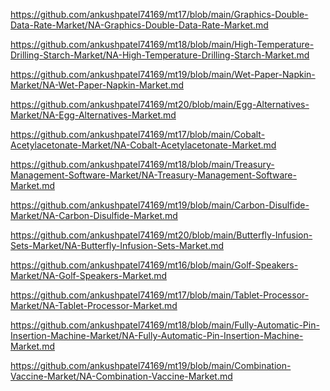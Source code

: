 <p><a href="https://github.com/ankushpatel74169/mt17/blob/main/Graphics-Double-Data-Rate-Market/NA-Graphics-Double-Data-Rate-Market.md">https://github.com/ankushpatel74169/mt17/blob/main/Graphics-Double-Data-Rate-Market/NA-Graphics-Double-Data-Rate-Market.md</a></p><p><a href="https://github.com/ankushpatel74169/mt18/blob/main/High-Temperature-Drilling-Starch-Market/NA-High-Temperature-Drilling-Starch-Market.md">https://github.com/ankushpatel74169/mt18/blob/main/High-Temperature-Drilling-Starch-Market/NA-High-Temperature-Drilling-Starch-Market.md</a></p><p><a href="https://github.com/ankushpatel74169/mt19/blob/main/Wet-Paper-Napkin-Market/NA-Wet-Paper-Napkin-Market.md">https://github.com/ankushpatel74169/mt19/blob/main/Wet-Paper-Napkin-Market/NA-Wet-Paper-Napkin-Market.md</a></p><p><a href="https://github.com/ankushpatel74169/mt20/blob/main/Egg-Alternatives-Market/NA-Egg-Alternatives-Market.md">https://github.com/ankushpatel74169/mt20/blob/main/Egg-Alternatives-Market/NA-Egg-Alternatives-Market.md</a></p><p><a href="https://github.com/ankushpatel74169/mt17/blob/main/Cobalt-Acetylacetonate-Market/NA-Cobalt-Acetylacetonate-Market.md">https://github.com/ankushpatel74169/mt17/blob/main/Cobalt-Acetylacetonate-Market/NA-Cobalt-Acetylacetonate-Market.md</a></p><p><a href="https://github.com/ankushpatel74169/mt18/blob/main/Treasury-Management-Software-Market/NA-Treasury-Management-Software-Market.md">https://github.com/ankushpatel74169/mt18/blob/main/Treasury-Management-Software-Market/NA-Treasury-Management-Software-Market.md</a></p><p><a href="https://github.com/ankushpatel74169/mt19/blob/main/Carbon-Disulfide-Market/NA-Carbon-Disulfide-Market.md">https://github.com/ankushpatel74169/mt19/blob/main/Carbon-Disulfide-Market/NA-Carbon-Disulfide-Market.md</a></p><p><a href="https://github.com/ankushpatel74169/mt20/blob/main/Butterfly-Infusion-Sets-Market/NA-Butterfly-Infusion-Sets-Market.md">https://github.com/ankushpatel74169/mt20/blob/main/Butterfly-Infusion-Sets-Market/NA-Butterfly-Infusion-Sets-Market.md</a></p><p><a href="https://github.com/ankushpatel74169/mt16/blob/main/Golf-Speakers-Market/NA-Golf-Speakers-Market.md">https://github.com/ankushpatel74169/mt16/blob/main/Golf-Speakers-Market/NA-Golf-Speakers-Market.md</a></p><p><a href="https://github.com/ankushpatel74169/mt17/blob/main/Tablet-Processor-Market/NA-Tablet-Processor-Market.md">https://github.com/ankushpatel74169/mt17/blob/main/Tablet-Processor-Market/NA-Tablet-Processor-Market.md</a></p><p><a href="https://github.com/ankushpatel74169/mt18/blob/main/Fully-Automatic-Pin-Insertion-Machine-Market/NA-Fully-Automatic-Pin-Insertion-Machine-Market.md">https://github.com/ankushpatel74169/mt18/blob/main/Fully-Automatic-Pin-Insertion-Machine-Market/NA-Fully-Automatic-Pin-Insertion-Machine-Market.md</a></p><p><a href="https://github.com/ankushpatel74169/mt19/blob/main/Combination-Vaccine-Market/NA-Combination-Vaccine-Market.md">https://github.com/ankushpatel74169/mt19/blob/main/Combination-Vaccine-Market/NA-Combination-Vaccine-Market.md</a></p>
